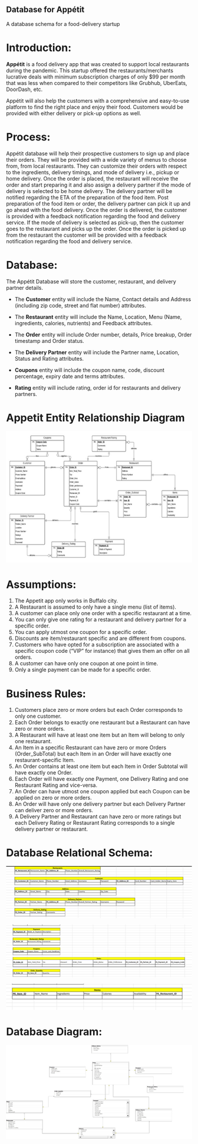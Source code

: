 ## Database for Appétit
A database schema for a food-delivery startup

# Introduction:
**Appétit** is a food delivery app that was created to support local restaurants during the pandemic. This startup offered the restaurants/merchants lucrative deals with minimum subscription charges of only $99 per month that was less when compared to their competitors like Grubhub, UberEats, DoorDash, etc.

Appétit will also help the customers with a comprehensive and easy-to-use platform to find the right place and enjoy their food. Customers would be provided with either delivery or pick-up options as well.

# Process:
Appétit database will help their prospective customers to sign up and place their orders. They will be provided with a wide variety of menus to choose from, from local restaurants. They can customize their orders with respect to the ingredients, delivery timings, and mode of delivery i.e., pickup or home delivery. Once the order is placed, the restaurant will receive the order and start preparing it and also assign a delivery partner if the mode of delivery is selected to be home delivery. The delivery partner will be notified regarding the ETA of the preparation of the food item. Post preparation of the food item or order, the delivery partner can pick it up and go ahead with the food delivery. Once the order is delivered, the customer is provided with a feedback notification regarding the food and delivery service. If the mode of delivery is selected as pick-up, then the customer goes to the restaurant and picks up the order.
Once the order is picked up from the restaurant the customer will be provided with a feedback notification regarding the food and delivery service.

# Database:
The Appétit Database will store the customer, restaurant, and delivery partner details.

* The **Customer** entity will include the Name, Contact details and Address (including zip code, street and flat number) attributes.

* The **Restaurant** entity will include the Name, Location, Menu (Name, ingredients, calories, nutrients) and Feedback attributes.

* The **Order** entity will include Order number, details, Price breakup, Order timestamp and
Order status.

* The **Delivery Partner** entity will include the Partner name, Location, Status and Rating
attributes.

* **Coupons** entity will include the coupon name, code, discount percentage, expiry date and terms attributes.

* **Rating** entity will include rating, order id for restaurants and delivery partners.

# Appetit Entity Relationship Diagram
![ERD Diagram](/Diagrams/appetit_ERD.jpg)

# Assumptions:
1.	The Appetit app only works in Buffalo city.
2.	A Restaurant is assumed to only have a single menu (list of items).
3.	A customer can place only one order with a specific restaurant at a time.
4.	You can only give one rating for a restaurant and delivery partner for a specific order.
5.	You can apply utmost one coupon for a specific order.
6.	Discounts are item/restaurant specific and are different from coupons.
7.	Customers who have opted for a subscription are associated with a specific coupon code (“VIP” for instance) that gives them an offer on all orders.
8.	A customer can have only one coupon at one point in time.
9.	Only a single payment can be made for a specific order.

# Business Rules:
1.	Customers place zero or more orders but each Order corresponds to only one customer.
2.	Each Order belongs to exactly one restaurant but a Restaurant can have zero or more orders.
3.	A Restaurant will have at least one item but an Item will belong to only one restaurant.
4.	An Item in a specific Restaurant can have zero or more Orders (Order_SubTotal) but each Item in an Order will have exactly one restaurant-specific Item.
5.	An Order contains at least one item but each Item in Order Subtotal will have exactly one Order.
6.	Each Order will have exactly one Payment, one Delivery Rating and one Restaurant Rating and vice-versa.
7.	An Order can have utmost one coupon applied but each Coupon can be applied on zero or more orders.
8.	An Order will have only one delivery partner but each Delivery Partner can deliver zero or more orders.
9.	A Delivery Partner and Restaurant can have zero or more ratings but each Delivery Rating or Restaurant Rating corresponds to a single delivery partner or restaurant.


# Database Relational Schema:
![Relational Schema 1](/Diagrams/Database_diagram_1.png)

![Relational Schema 2](/Diagrams/Database_diagram_2.png)

![Relational Schema 3](/Diagrams/Database_diagram_3.png)

# Database Diagram: 

![Database Diagram](/Diagrams/Database_diagram_4.jpg)